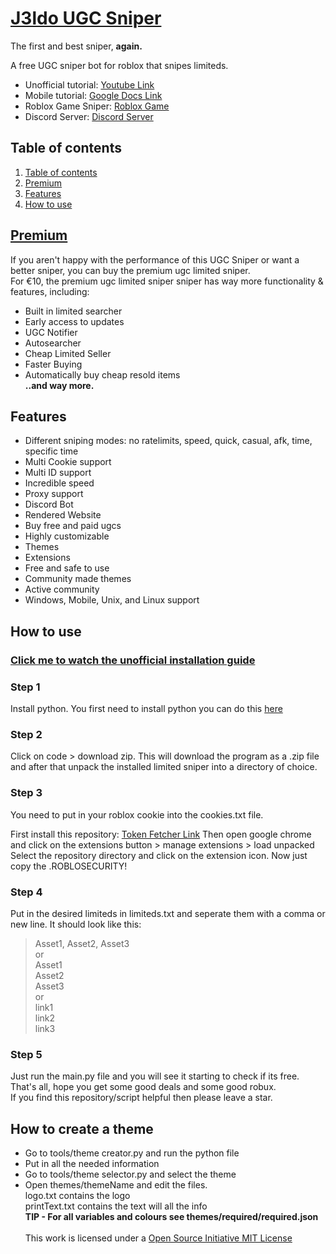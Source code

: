
# [J3ldo UGC Sniper]((https://discord.gg/j3ldo))
The first and best sniper, **again.**

A free UGC sniper bot for roblox that snipes limiteds.  

- Unofficial tutorial: [Youtube Link](https://youtu.be/tLiNCI8bzSo)  
- Mobile tutorial: [Google Docs Link](https://docs.google.com/document/d/13mYq6G7g4Q6pZBVuaNQ_H0KQJjUJpyF3/edit?usp=drivesdk&ouid=117398690012196350729&rtpof=true&sd=true)
- Roblox Game Sniper: [Roblox Game](https://www.roblox.com/games/13431825632/ugc)
- Discord Server: [Discord Server](https://discord.gg/j3ldo)

## Table of contents
1. [Table of contents](https://github.com/J3ldo/UGC-Sniper#Table-of-contents)
2. [Premium](https://github.com/J3ldo/UGC-Sniper#Premium)
3. [Features](https://github.com/J3ldo/UGC-Sniper#Features)
4. [How to use](https://github.com/J3ldo/UGC-Sniper#how-to-use)

## [Premium](https://discord.gg/j3ldo)
If you aren't happy with the performance of this UGC Sniper or want a better sniper, you can buy the premium ugc limited sniper.\
For €10, the premium ugc limited sniper sniper has way more functionality & features, including:
  
- Built in limited searcher
- Early access to updates
- UGC Notifier
- Autosearcher 
- Cheap Limited Seller
- Faster Buying
- Automatically buy cheap resold items \
  **..and way more.**

## Features
* Different sniping modes: no ratelimits, speed, quick, casual, afk, time, specific time
* Multi Cookie support
* Multi ID support
* Incredible speed
* Proxy support
* Discord Bot
* Rendered Website
* Buy free and paid ugcs
* Highly customizable
* Themes
* Extensions
* Free and safe to use
* Community made themes
* Active community
* Windows, Mobile, Unix, and Linux support

## How to use
### [Click me to watch the unofficial installation guide](https://youtu.be/tLiNCI8bzSo)

### Step 1
Install python. You first need to install python you can do this [here](https://www.python.org/download)
### Step 2
Click on code > download zip. This will download the program as a .zip file and after that unpack the installed limited sniper into a directory of choice.
 
### Step 3
You need to put in your roblox cookie into the cookies.txt file.

First install this repository: [Token Fetcher Link](<https://github.com/J3ldo/Roblox-Token-Fetcher>)
Then open google chrome and click on the extensions button > manage extensions > load unpacked  
Select the repository directory and click on the extension icon. Now just copy the .ROBLOSECURITY!

### Step 4
Put in the desired limiteds in limiteds.txt and seperate them with a comma or new line.
It should look like this:  
> Asset1, Asset2, Asset3  
or  
> Asset1  
> Asset2  
> Asset3  
or  
> link1  
> link2  
> link3  

### Step 5
Just run the main.py file and you will see it starting to check if its free.
That's all, hope you get some good deals and some good robux.  
If you find this repository/script helpful then please leave a star.

## How to create a theme
* Go to tools/theme creator.py and run the python file
* Put in all the needed information
* Go to tools/theme selector.py and select the theme
* Open themes/themeName and edit the files.  \
    logo.txt contains the logo  \
    printText.txt contains the text will all the info  \
**TIP - For all variables and colours see themes/required/required.json**\
  \
  This work is licensed under a [Open Source Initiative MIT License](https://opensource.org/license/mit/)

